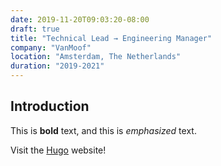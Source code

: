 ```yaml
---
date: 2019-11-20T09:03:20-08:00
draft: true
title: "Technical Lead → Engineering Manager"
company: "VanMoof"
location: "Amsterdam, The Netherlands"
duration: "2019-2021"
---
```

## Introduction

This is **bold** text, and this is *emphasized* text.

Visit the [Hugo](https://gohugo.io) website!